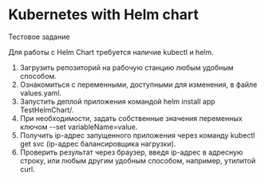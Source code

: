 # Kubernetes with Helm chart
Тестовое задание

Для работы с Helm Chart требуется наличие kubectl и helm.

1. Загрузить репозиторий на рабочую станцию любым удобным способом.
2. Ознакомиться с переменными, доступными для изменения, в файле values.yaml.
3. Запустить деплой приложения командой helm install app TestHelmChart/.
4. При необходимости, задать собственные значения переменных ключом --set variableName=value.
5. Получить ip-адрес запущенного приложения через команду kubectl get svc (ip-адрес балансировщика нагрузки).
6. Проверить результат через браузер, введя ip-адрес в адресную строку, или любым другим удобным способом, например, утилитой curl.

